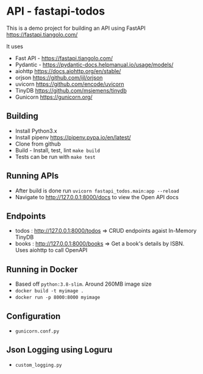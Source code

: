 # API - fastapi-todos

This is a demo project for building an API using FastAPI https://fastapi.tiangolo.com/

It uses

- Fast API - https://fastapi.tiangolo.com/
- Pydantic - https://pydantic-docs.helpmanual.io/usage/models/
- aiohttp https://docs.aiohttp.org/en/stable/
- orjson https://github.com/ijl/orjson
- uvicorn https://github.com/encode/uvicorn
- TinyDB https://github.com/msiemens/tinydb
- Gunicorn https://gunicorn.org/

## Building

- Install Python3.x
- Install pipenv https://pipenv.pypa.io/en/latest/
- Clone from github
- Build - Install, test, lint `make build`
- Tests can be run with `make test`

## Running APIs

- After build is done run `uvicorn fastapi_todos.main:app --reload`
- Navigate to http://127.0.0.1:8000/docs to view the Open API docs

## Endpoints

- todos : http://127.0.0.1:8000/todos => CRUD endpoints agaist In-Memory TinyDB
- books : http://127.0.0.1:8000/books => Get a book's details by ISBN. Uses aiohttp to call OpenAPI

## Running in Docker

- Based off `python:3.8-slim`. Around 260MB image size
- `docker build -t myimage . `
- `docker run -p 8000:8000 myimage`

## Configuration

- `gunicorn.conf.py`

## Json Logging using Loguru

- `custom_logging.py`
